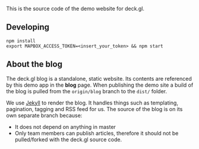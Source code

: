 This is the source code of the demo website for deck.gl.

## Developing

    npm install
    export MAPBOX_ACCESS_TOKEN=<insert_your_token> && npm start

## About the blog

The deck.gl blog is a standalone, static website. Its contents are referenced by this demo app in the **blog** page. When publishing the demo site a build of the blog is pulled from the `origin/blog` branch to the `dist/` folder.

We use [Jekyll](https://jekyllrb.com/) to render the blog. It handles things such as templating, pagination, tagging and RSS feed for us. The source of the blog is on its own separate branch because:
- It does not depend on anything in master
- Only team members can publish articles, therefore it should not be pulled/forked with the deck.gl source code.
